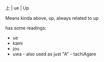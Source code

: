 上 | ue | Up

Means kinda above, up, always related to up

has some readings:

* ue
* kami
* jou
* uwa - also used as just "A" - tachiAgare